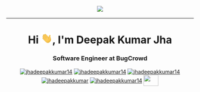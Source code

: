 
<p align="center">
  <img src="https://github.com/thompsonemerson/thompsonemerson/raw/master/cover-thompson.png" height="200"/>
</p>
<hr>
<h1 align="center">Hi <img src="https://raw.githubusercontent.com/ABSphreak/ABSphreak/master/gifs/Hi.gif" width="30px">, I'm Deepak Kumar Jha</h1>
<h3 align="center">Software Engineer at BugCrowd</h3>
<p align="center">
<a href="https://www.linkedin.com/in/jhadeepakkumar14/" target="blank"><img align="center" src="https://cdn.jsdelivr.net/npm/simple-icons@3.0.1/icons/linkedin.svg" alt="jhadeepakkumar14" height="30" width="40" /></a>
<a href="https://www.facebook.com/jhadeepakkumar14/" target="blank"><img align="center" src="https://cdn.jsdelivr.net/npm/simple-icons@3.0.1/icons/facebook.svg" alt="jhadeepakkumar14" height="30" width="40" /></a>
<a href="https://www.hackerrank.com/jhadeepakkumar14" target="blank"><img align="center" src="https://cdn.jsdelivr.net/npm/simple-icons@3.0.1/icons/hackerrank.svg" alt="jhadeepakkumar14" height="30" width="40" /></a>
<a href="https://leetcode.com/jhadeepakkumar/" target="blank"><img align="center" src="https://cdn.jsdelivr.net/npm/simple-icons@3.0.1/icons/leetcode.svg" alt="jhadeepakkumar" height="30" width="40" /></a>
<a href="https://auth.geeksforgeeks.org/user/jhadeepakkumar14/profile" target="blank"><img align="center" src="https://cdn.jsdelivr.net/npm/simple-icons@3.0.1/icons/geeksforgeeks.svg" alt="jhadeepakkumar14" height="30" width="40" color="white" /></a>
 <a href = "mailto: jhadeepakkumar14@gmail.com"><img align="center" src="https://simpleicons.org/icons/gmail.svg" height="30" width="40" /></a>
</p>
</p>
